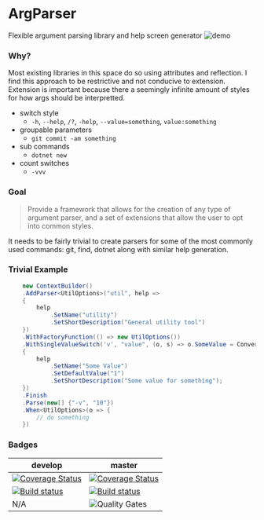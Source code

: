 # ArgParser
Flexible argument parsing library and help screen generator
![demo](https://i.imgur.com/NgWFpfS.gif "Mock program example")

### Why?
Most existing libraries in this space do so using attributes and reflection. I find this approach to be restrictive and not conducive to extension. Extension is important because there a seemingly infinite amount of styles for how args should be interpretted.
 - switch style
   - `-h`, `--help`, `/?`, `-help`, `--value=something`, `value:something`
 - groupable parameters
   - `git commit -am something`
 - sub commands
   - `dotnet new`
 - count switches
   - `-vvv`

### Goal
> Provide a framework that allows for the creation of any type of argument parser, and a set of extensions that allow the user to opt into common styles.

It needs to be fairly trivial to create parsers for some of the most commonly used commands: git, find, dotnet along with similar help generation.

### Trivial Example
``` C#
    new ContextBuilder()
    .AddParser<UtilOptions>("util", help =>
    {
        help
            .SetName("utility")
            .SetShortDescription("General utility tool")
    })
    .WithFactoryFunction(() => new UtilOptions())
    .WithSingleValueSwitch('v', "value", (o, s) => o.SomeValue = Convert.ToInt32(s), help =>
    {
        help
            .SetName("Some Value")
            .SetDefaultValue("1")
            .SetShortDescription("Some value for something");
    })
    .Finish
    .Parse(new[] {"-v", "10"})
    .When<UtilOptions>(o => {
        // do something
    })
```

### Badges
|develop|master|
|-|-|
|[![Coverage Status](https://coveralls.io/repos/github/tysmithnet/arg-parser/badge.svg?branch=develop)](https://coveralls.io/github/tysmithnet/arg-parser?branch=develop)|[![Coverage Status](https://coveralls.io/repos/github/tysmithnet/arg-parser/badge.svg?branch=master)](https://coveralls.io/github/tysmithnet/arg-parser?branch=master)|
|[![Build status](https://ci.appveyor.com/api/projects/status/wu5c3q2lphnv45k2/branch/master?svg=true)](https://ci.appveyor.com/project/tysmithnet/arg-parser/branch/develop)|[![Build status](https://ci.appveyor.com/api/projects/status/wu5c3q2lphnv45k2/branch/develop?svg=true)](https://ci.appveyor.com/project/tysmithnet/arg-parser/branch/master)|
|N/A|![Quality Gates](https://sonarcloud.io/api/project_badges/measure?project=tysmithnet_arg-parser&metric=alert_status)|
